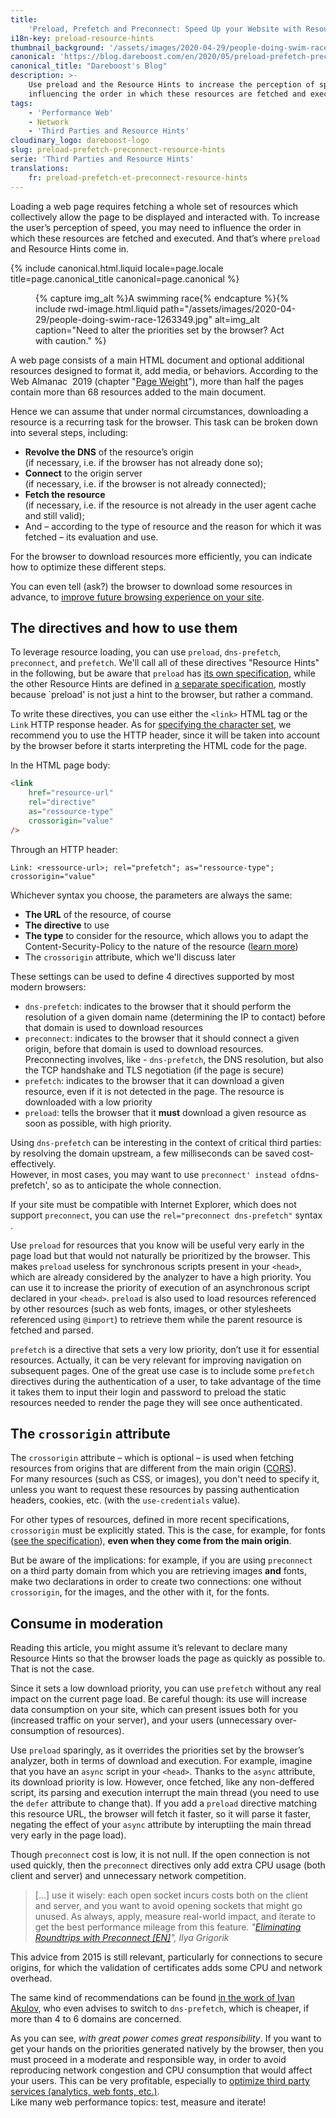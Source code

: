 ```yaml
---
title:
    'Preload, Prefetch and Preconnect: Speed Up your Website with Resource Hints'
i18n-key: preload-resource-hints
thumbnail_background: '/assets/images/2020-04-29/people-doing-swim-race-1263349.jpg'
canonical: 'https://blog.dareboost.com/en/2020/05/preload-prefetch-preconnect-resource-hints/'
canonical_title: "Dareboost's Blog"
description: >-
    Use preload and the Resource Hints to increase the perception of speed by
    influencing the order in which these resources are fetched and executed.
tags:
    - 'Performance Web'
    - Network
    - 'Third Parties and Resource Hints'
cloudinary_logo: dareboost-logo
slug: preload-prefetch-preconnect-resource-hints
serie: 'Third Parties and Resource Hints'
translations:
    fr: preload-prefetch-et-preconnect-resource-hints
---
```


Loading a web page requires fetching a whole set of resources which collectively
allow the page to be displayed and interacted with. To increase the user’s
perception of speed, you may need to influence the order in which these
resources are fetched and executed. And that’s where `preload` and Resource
Hints come in.

<!-- more -->

{% include canonical.html.liquid
    locale=page.locale
    title=page.canonical_title
    canonical=page.canonical
%}

<figure>
{% capture img_alt %}A swimming race{% endcapture %}{% include rwd-image.html.liquid
path="/assets/images/2020-04-29/people-doing-swim-race-1263349.jpg"
alt=img_alt
caption="Need to alter the priorities set by the browser? Act with caution."
%}
</figure>

A web page consists of a main HTML document and optional additional resources
designed to format it, add media, or behaviors. According to the Web Almanac 
2019 (chapter
"[Page Weight](https://almanac.httparchive.org/en/2019/page-weight#page-requests)"),
more than half the pages contain more than 68 resources added to the main
document.

Hence we can assume that under normal circumstances, downloading a resource is a
recurring task for the browser. This task can be broken down into several steps,
including:

-   **Revolve the DNS** of the resource’s origin  
    (if necessary, i.e. if the browser has not already done so);
-   **Connect** to the origin server  
    (if necessary, i.e. if the browser is not already connected);
-   **Fetch the resource**  
    (if necessary, i.e. if the resource is not already in the user agent cache
    and still valid);
-   And – according to the type of resource and the reason for which it was
    fetched – its evaluation and use.

For the browser to download resources more efficiently, you can indicate how to
optimize these different steps.

You can even tell (ask?) the browser to download some resources in advance, to
[improve future browsing experience on your site](https://blog.dareboost.com/en/2019/01/synthetic-monitoring-user-journey-scenario/).

## The directives and how to use them

To leverage resource loading, you can use `preload`, `dns-prefetch`,
`preconnect`, and `prefetch`. We'll call all of these directives "Resource
Hints" in the following, but be aware that `preload` has
[its own specification](https://www.w3.org/TR/preload/), while the other
Resource Hints are defined in
[a separate specification](https://www.w3.org/TR/resource-hints/), mostly
because `preload' is not just a hint to the browser, but rather a command.

To write these directives, you can use either the `<link>` HTML tag or the
`Link` HTTP response header. As for
[specifying the character set](/notes/2018-11-content-encoding-how-why/), we
recommend you to use the HTTP header, since it will be taken into account by the
browser before it starts interpreting the HTML code for the page.

In the HTML page body:

```html
<link
    href="resource-url"
    rel="directive"
    as="ressource-type"
    crossorigin="value"
/>
```

Through an HTTP header:

```
Link: <ressource-url>; rel="prefetch"; as="ressource-type"; crossorigin="value"
```

Whichever syntax you choose, the parameters are always the same:

-   **The URL** of the resource, of course
-   **The directive** to use
-   **The type** to consider for the resource, which allows you to adapt the
    Content-Security-Policy to the nature of the resource
    ([learn more](https://blog.dareboost.com/en/2016/08/how-to-implement-content-security-policy/))
-   The `crossorigin` attribute, which we'll discuss later

These settings can be used to define 4 directives supported by most modern
browsers:

-   `dns-prefetch`: indicates to the browser that it should perform the
    resolution of a given domain name (determining the IP to contact) before
    that domain is used to download resources
-   `preconnect`: indicates to the browser that it should connect a given
    origin, before that domain is used to download resources. Preconnecting
    involves, like - `dns-prefetch`, the DNS resolution, but also the TCP
    handshake and TLS negotiation (if the page is secure)
-   `prefetch`: indicates to the browser that it can download a given resource,
    even if it is not detected in the page. The resource is downloaded with a
    low priority
-   `preload`: tells the browser that it **must** download a given resource as
    soon as possible, with high priority.

Using `dns-prefetch` can be interesting in the context of critical third
parties: by resolving the domain upstream, a few milliseconds can be saved
cost-effectively.  
However, in most cases, you may want to use
`preconnect' instead of`dns-prefetch', so as to anticipate the whole connection.

If your site must be compatible with Internet Explorer, which does not support
`preconnect`, you can use the `rel="preconnect dns-prefetch"` syntax .

Use `preload` for resources that you know will be useful very early in the page
load but that would not naturally be prioritized by the browser. This makes
`preload` useless for synchronous scripts present in your `<head>`, which are
already considered by the analyzer to have a high priority. You can use it to
increase the priority of execution of an asynchronous script declared in your
`<head>`. `preload` is also used to load resources referenced by other resources
(such as web fonts, images, or other stylesheets referenced using `@import`) to
retrieve them while the parent resource is fetched and parsed.

`prefetch` is a directive that sets a very low priority, don’t use it for
essential resources. Actually, it can be very relevant for improving navigation
on subsequent pages. One of the great use case is to include some `prefetch`
directives during the authentication of a user, to take advantage of the time it
takes them to input their login and password to preload the static resources
needed to render the page they will see once authenticated.

## The `crossorigin` attribute

The `crossorigin` attribute – which is optional – is used when fetching
resources from origins that are different from the main origin
([CORS](https://developer.mozilla.org/en-US/docs/Web/HTML/Attributes/crossorigin)).  
For many resources (such as CSS, or images), you don't need to specify it,
unless you want to request these resources by passing authentication headers,
cookies, etc. (with the `use-credentials` value).

For other types of resources, defined in more recent specifications,
`crossorigin` must be explicitly stated. This is the case, for example, for
fonts
([see the specification](https://drafts.csswg.org/css-fonts/#font-fetching-requirements)),
**even when they come from the main origin**.

But be aware of the implications: for example, if you are using `preconnect` on
a third party domain from which you are retrieving images **and** fonts, make
two declarations in order to create two connections: one without `crossorigin`,
for the images, and the other with it, for the fonts.

## Consume in moderation

Reading this article, you might assume it’s relevant to declare many Resource
Hints so that the browser loads the page as quickly as possible to. That is not
the case.

Since it sets a low download priority, you can use `prefetch` without any real
impact on the current page load. Be careful though: its use will increase data
consumption on your site, which can present issues both for you (increased
traffic on your server), and your users (unnecessary over-consumption of
resources).

Use `preload` sparingly, as it overrides the priorities set by the browser’s
analyzer, both in terms of download and execution. For example, imagine that you
have an `async` script in your `<head>`. Thanks to the `async` attribute, its
download priority is low. However, once fetched, like any non-deffered script,
its parsing and execution interrupt the main thread (you need to use the `defer`
attribute to change that). If you add a `preload` directive matching this
resource URL, the browser will fetch it faster, so it will parse it faster,
negating the effect of your `async` attribute by interuptiing the main thread
very early in the page load).

Though `preconnect` cost is low, it is not null. If the open connection is not
used quickly, then the `preconnect` directives only add extra CPU usage (both
client and server) and unnecessary network competition.

> […] use it wisely: each open socket incurs costs both on the client and
> server, and you want to avoid opening sockets that might go unused. As always,
> apply, measure real-world impact, and iterate to get the best performance
> mileage from this feature.
> <cite>"<a href="https://www.igvita.com/2015/08/17/eliminating-roundtrips-with-preconnect/">Eliminating
> Roundtrips with Preconnect [EN]</a>", Ilya Grigorik</cite>

This advice from 2015 is still relevant, particularly for connections to secure
origins, for which the validation of certificates adds some CPU and network
overhead.

The same kind of recommendations can be found
[in the work of Ivan Akulov](https://3perf.com/blog/link-rels/), who even
advises to switch to `dns-prefetch`, which is cheaper, if more than 4 to 6
domains are concerned.

As you can see, _with great power comes great responsibility_. If you want to
get your hands on the priorities generated natively by the browser, then you
must proceed in a moderate and responsible way, in order to avoid reproducing
network congestion and CPU consumption that would affect your users. This can be
very profitable, especially to
[optimize third party services (analytics, web fonts, etc.)](https://blog.dareboost.com/en/2020/05/optimize-third-parties-performance/).  
Like many web performance topics: test, measure and iterate!

